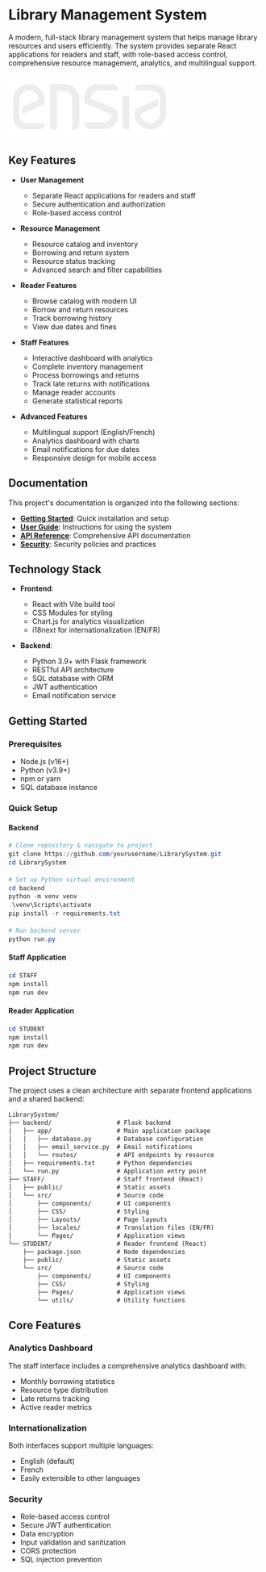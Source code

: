 # Library Management System

A modern, full-stack library management system that helps manage library resources and users efficiently. The system provides separate React applications for readers and staff, with role-based access control, comprehensive resource management, analytics, and multilingual support.

![Library System](STAFF/public/assets/images/logo.png)

## Key Features

- **User Management**
  - Separate React applications for readers and staff
  - Secure authentication and authorization
  - Role-based access control

- **Resource Management**
  - Resource catalog and inventory
  - Borrowing and return system
  - Resource status tracking
  - Advanced search and filter capabilities

- **Reader Features**
  - Browse catalog with modern UI
  - Borrow and return resources
  - Track borrowing history
  - View due dates and fines

- **Staff Features**
  - Interactive dashboard with analytics
  - Complete inventory management
  - Process borrowings and returns
  - Track late returns with notifications
  - Manage reader accounts
  - Generate statistical reports

- **Advanced Features**
  - Multilingual support (English/French)
  - Analytics dashboard with charts
  - Email notifications for due dates
  - Responsive design for mobile access

## Documentation

This project's documentation is organized into the following sections:

- [**Getting Started**](#getting-started): Quick installation and setup
- [**User Guide**](USAGE.md): Instructions for using the system
- [**API Reference**](API.md): Comprehensive API documentation
- [**Security**](SECURITY.md): Security policies and practices

## Technology Stack

- **Frontend**: 
  - React with Vite build tool
  - CSS Modules for styling
  - Chart.js for analytics visualization
  - i18next for internationalization (EN/FR)

- **Backend**: 
  - Python 3.9+ with Flask framework
  - RESTful API architecture
  - SQL database with ORM
  - JWT authentication
  - Email notification service

## Getting Started

### Prerequisites
- Node.js (v16+)
- Python (v3.9+)
- npm or yarn
- SQL database instance

### Quick Setup

#### Backend

```powershell
# Clone repository & navigate to project
git clone https://github.com/yourusername/LibrarySystem.git
cd LibrarySystem

# Set up Python virtual environment
cd backend
python -m venv venv
.\venv\Scripts\activate
pip install -r requirements.txt

# Run backend server
python run.py
```

#### Staff Application

```powershell
cd STAFF
npm install
npm run dev
```

#### Reader Application

```powershell
cd STUDENT
npm install
npm run dev
```


## Project Structure

The project uses a clean architecture with separate frontend applications and a shared backend:

```
LibrarySystem/
├── backend/                  # Flask backend
│   ├── app/                  # Main application package
│   │   ├── database.py       # Database configuration
│   │   ├── email_service.py  # Email notifications
│   │   └── routes/           # API endpoints by resource
│   ├── requirements.txt      # Python dependencies
│   └── run.py                # Application entry point
├── STAFF/                    # Staff frontend (React)
│   ├── public/               # Static assets
│   └── src/                  # Source code
│       ├── components/       # UI components
│       ├── CSS/              # Styling
│       ├── Layouts/          # Page layouts
│       ├── locales/          # Translation files (EN/FR)
│       └── Pages/            # Application views
└── STUDENT/                  # Reader frontend (React)
    ├── package.json          # Node dependencies
    ├── public/               # Static assets
    └── src/                  # Source code
        ├── components/       # UI components
        ├── CSS/              # Styling
        ├── Pages/            # Application views
        └── utils/            # Utility functions
```

## Core Features

### Analytics Dashboard
The staff interface includes a comprehensive analytics dashboard with:
- Monthly borrowing statistics
- Resource type distribution
- Late returns tracking
- Active reader metrics

### Internationalization
Both interfaces support multiple languages:
- English (default)
- French
- Easily extensible to other languages

### Security
- Role-based access control
- Secure JWT authentication
- Data encryption
- Input validation and sanitization
- CORS protection
- SQL injection prevention



